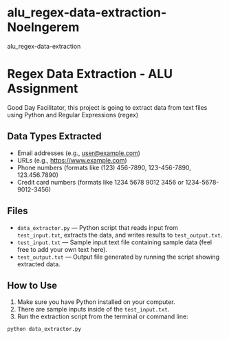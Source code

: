 # alu_regex-data-extraction-Noelngerem
alu_regex-data-extraction

# Regex Data Extraction - ALU Assignment

Good Day Facilitator, this project is going to extract data from text files using Python and Regular Expressions (regex)

## Data Types Extracted

- Email addresses (e.g., user@example.com)
- URLs (e.g., https://www.example.com)
- Phone numbers (formats like (123) 456-7890, 123-456-7890, 123.456.7890)
- Credit card numbers (formats like 1234 5678 9012 3456 or 1234-5678-9012-3456)

## Files

- `data_extractor.py` — Python script that reads input from `test_input.txt`, extracts the data, and writes results to `test_output.txt`.
- `test_input.txt` — Sample input text file containing sample data (feel free to add your own text here).
- `test_output.txt` — Output file generated by running the script showing extracted data.

## How to Use

1. Make sure you have Python installed on your computer.
2. There are sample inputs inside of the `test_input.txt`.
3. Run the extraction script from the terminal or command line:

```bash
python data_extractor.py
